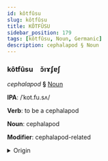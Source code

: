 ```yaml
---
id: kôtfûsu
slug: kôtfûsu
title: KÔTFÛSU
sidebar_position: 179
tags: [kôtfûsu, Noun, Germanic]
description: cephalapod § Noun
---
```


### kôtfûsu&emsp;<span kind="abugida">ɔ̆ıɤʄɐʃ</span>

*cephalapod* **§** [Noun](../../tags/Noun)

**IPA**: /ˈkot.fu.sʌ/

**Verb**: to be a cephalapod

**Noun**: cephalapod

**Modifier**: cephalapod-related

<details>
    <summary>Origin</summary>
    German kopffüßer /ˈkɔp͡fˌfyːsɐ/<br/>
    <em>Germanic Language Family</em>
</details>